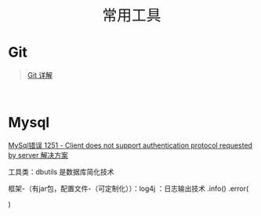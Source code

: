 <p align="center">
   <a style="font-size:30px;"> 常用工具 </a>

</p>


# Git
> [Git 详解](https://pdai.tech/md/devops/tool/tool-git.html)

<br>

# Mysql
[MySql错误 1251 - Client does not support authentication protocol requested by server 解决方案](https://blog.csdn.net/OCEAN_C/article/details/89719578)




工具类：dbutils 是数据库简化技术  

框架-（有jar包，配置文件-（可定制化））：log4j ：日志输出技术  .info()  .error(

)